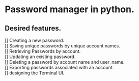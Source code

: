 # Password manager in python.

## Desired features.

[] Creating a new password. \
[] Saving unique passwords by unique account names.\
[] Retrieving Passwords by account.\
[] Updating an existing password.\
[] Deleting a password by account name and user_name.\
[] Exporting passwords associated with an account.\
[] designing the Terminal UI.